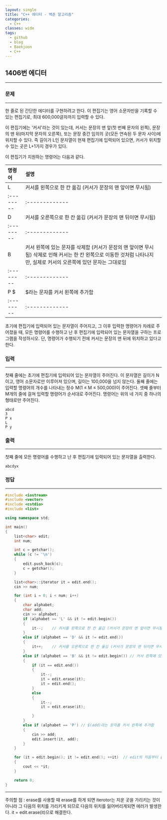 ```yaml
---
layout: single
title: "C++ 에디터 - 백준 알고리즘"
categories:
  - C++
classes: wide
tags:
  - github
  - blog
  - Baekjoon
  - C++
---
```

## 1406번 **에디터**
---

### 문제
---
한 줄로 된 간단한 에디터를 구현하려고 한다. 이 편집기는 영어 소문자만을 기록할 수 있는 편집기로, 최대 600,000글자까지 입력할 수 있다.

이 편집기에는 '커서'라는 것이 있는데, 커서는 문장의 맨 앞(첫 번째 문자의 왼쪽), 문장의 맨 뒤(마지막 문자의 오른쪽), 또는 문장 중간 임의의 곳(모든 연속된 두 문자 사이)에 위치할 수 있다. 즉 길이가 L인 문자열이 현재 편집기에 입력되어 있으면, 커서가 위치할 수 있는 곳은 L+1가지 경우가 있다.

이 편집기가 지원하는 명령어는 다음과 같다.

|  명령어   | 설명           |
| :-------- | :------------- |
|      L      | 커서를 왼쪽으로 한 칸 옮김 (커서가 문장의 맨 앞이면 무시됨)   |
| :-------- | :------------- |
|      D      | 커서를 오른쪽으로 한 칸 옮김 (커서가 문장의 맨 뒤이면 무시됨)   |
| :-------- | :------------- |
|      B      | 커서 왼쪽에 있는 문자를 삭제함 (커서가 문장의 맨 앞이면 무시됨) 삭제로 인해 커서는 한 칸 왼쪽으로 이동한 것처럼 나타나지만, 실제로 커서의 오른쪽에 있던 문자는 그대로임     |
| :-------- | :------------- |
|      P $  | $라는 문자를 커서 왼쪽에 추가함  |
| :-------- | :------------- |

초기에 편집기에 입력되어 있는 문자열이 주어지고, 그 이후 입력한 명령어가 차례로 주어졌을 때, 모든 명령어를 수행하고 난 후 편집기에 입력되어 있는 문자열을 구하는 프로그램을 작성하시오. 단, 명령어가 수행되기 전에 커서는 문장의 맨 뒤에 위치하고 있다고 한다.

### 입력
---
첫째 줄에는 초기에 편집기에 입력되어 있는 문자열이 주어진다. 이 문자열은 길이가 N이고, 영어 소문자로만 이루어져 있으며, 길이는 100,000을 넘지 않는다. 둘째 줄에는 입력할 명령어의 개수를 나타내는 정수 M(1 ≤ M ≤ 500,000)이 주어진다. 셋째 줄부터 M개의 줄에 걸쳐 입력할 명령어가 순서대로 주어진다. 명령어는 위의 네 가지 중 하나의 형태로만 주어진다.  
```
abcd
3
P x
L
P y
```

### 출력
---
첫째 줄에 모든 명령어를 수행하고 난 후 편집기에 입력되어 있는 문자열을 출력한다.
```
abcdyx
```

### 정답
---
```c++
#include <iostream>
#include <vector>
#include <cstdio>
#include <list>

using namespace std;

int main()
{
	list<char> edit;
	int num;

	int c = getchar();
	while (c != '\n')
	{
		edit.push_back(c);
		c = getchar();
	}

	list<char>::iterator it = edit.end();
	cin >> num;

	for (int i = 0; i < num; i++)
	{
		char alphabet;
		char add;
		cin >> alphabet;
		if (alphabet == 'L' && it != edit.begin())
		{
			it--;    // 커서를 왼쪽으로 한 칸 옮김 (커서가 문장의 맨 앞이면 무시됨)
		}
		else if (alphabet == 'D' && it != edit.end())
		{
			it++;    // 커서를 오른쪽으로 한 칸 옮김 (커서가 문장의 맨 뒤이면 무시됨)
		}
		else if (alphabet == 'B' && it != edit.begin()) // 커서 왼쪽에 있는 문자를 삭제함
		{
			if (it == edit.end())  
			{
				it--;
				it = edit.erase(it);
				it = edit.end();
			}
			else
			{
				it--;
				it = edit.erase(it);

			}
		}
		else if (alphabet == 'P') // $(add)라는 문자를 커서 왼쪽에 추가함
		{
			cin >> add;
			edit.insert(it, add);
		}
	}

	for (it = edit.begin(); it != edit.end(); ++it)  // edit의 처음부터 끝까지 출력
	{
		cout << *it;
	}

	return 0;
}
```

---

주의할 점 : erase를 사용할 때 erase를 하게 되면 iterotor는 지운 곳을 가리키는 것이 아니라 그 다음의 위치를 가리키게 되므로
다음의 위치를 잃어버리게되면 에러가 발생한다. it = edit.erase(it)으로 해결한다.
